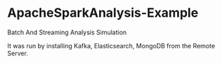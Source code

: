 # ApacheSparkAnalysis-Example
Batch And Streaming Analysis Simulation 

It was run by installing Kafka, Elasticsearch, MongoDB from the Remote Server.
